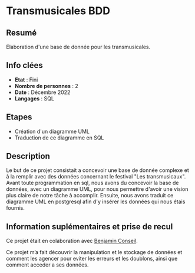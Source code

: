 # Transmusicales BDD

## Resumé

Elaboration d'une base de donnée pour les transmusicales. 

## Info clées

- **Etat** : Fini  
- **Nombre de personnes** : 2 
- **Date** : Décembre 2022 
- **Langages** : SQL

## Etapes
- Création d'un diagramme UML
- Traduction de ce diagramme en SQL

## Description

Le but de ce projet consistait a concevoir une base de donnée complexe et à la remplir avec des données concernant le festival "Les transmusicaux". Avant toute programmation en sql, nous avons du concevoir la base de données, avec un diagramme UML, pour nous permettre d'avoir une vision plus claire de notre tâche à accomplir. Ensuite, nous avons traduit ce diagramme UML en postgresql afin d'y insérer les données qui nous étais fournis.

## Information suplémentaires et prise de recul

Ce projet était en colaboration avec [Benjamin Conseil](https://github.com/conseil-benjamin). 

Ce projet m’a fait découvrir la manipulation et le stockage de données et comment les agencer pour eviter les erreurs et les doublons, ainsi que comment acceder a ses données.
